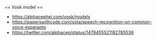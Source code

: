 == Vosk model == 

* https://alphacephei.com/vosk/models
* https://paperswithcode.com/sota/speech-recognition-on-common-voice-esperanto
* https://twitter.com/alphacep/status/1479455521182785536
